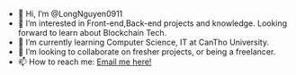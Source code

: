 - 👋 Hi, I’m @LongNguyen0911
- 👀 I’m interested in Front-end,Back-end projects and knowledge. Looking forward to learn about Blockchain Tech.
- 🌱 I’m currently learning Computer Science, IT at CanTho University.
- 💞️ I’m looking to collaborate on fresher projects, or being a freelancer.
- 📫 How to reach me: <a href="mailto:justlongggg@outlook.com">Email me here!</a>

<!---
LongNguyen0911/LongNguyen0911 is a ✨ special ✨ repository because its `README.md` (this file) appears on your GitHub profile.
You can click the Preview link to take a look at your changes.
--->
